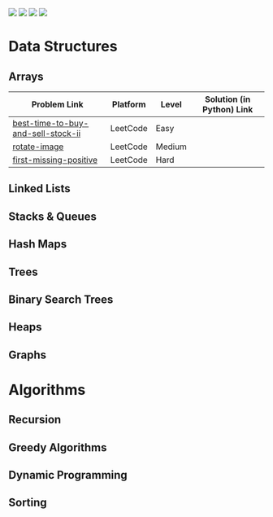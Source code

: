 ![](https://img.shields.io/github/issues/akashsonowal/coding-with-akash?style=plastic)
![](https://img.shields.io/github/forks/akashsonowal/coding-with-akash)
![](https://img.shields.io/github/stars/akashsonowal/coding-with-akash)
![](https://img.shields.io/github/license/akashsonowal/coding-with-akash)

# Data Structures

## Arrays
| Problem Link | Platform | Level | Solution (in Python) Link |
| --- | --- | --- | --- |
| [best-time-to-buy-and-sell-stock-ii](https://leetcode.com/problems/best-time-to-buy-and-sell-stock-ii/) | LeetCode | Easy | |
| [rotate-image](https://leetcode.com/problems/rotate-image/) | LeetCode | Medium | |
| [first-missing-positive](https://leetcode.com/problems/first-missing-positive/)| LeetCode | Hard | |

## Linked Lists


## Stacks & Queues

## Hash Maps

## Trees

## Binary Search Trees

## Heaps

## Graphs

# Algorithms

## Recursion

## Greedy Algorithms

## Dynamic Programming

## Sorting


